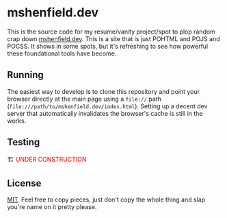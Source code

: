 # mshenfield.dev

This is the source code for my resume/vanity project/spot to plop random crap down [mshenfield.dev](https://mshenfield.dev).
This is a site that is just POHTML and POJS and POCSS.  It shows in some spots, but it's refreshing to see how powerful
these foundational tools have become. 

## Running

The easiest way to develop is to clone this repository and point your browser directly at the main page using a `file://`
path (`file:///path/to/mshenfield.dev/index.html`).  Setting up a decent dev server that automatically invalidates
the browser's cache is still in the works.

## Testing
🏗️ <span style="color: red; backround-color: yellow;">UNDER CONSTRUCTION</span>

## License
[MIT](LICENSE).  Feel free to copy pieces, just don't copy the whole thing and slap you're name on it pretty please.
